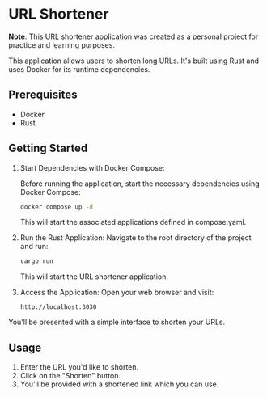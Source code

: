 # URL Shortener

**Note**: This URL shortener application was created as a personal project for
practice and learning purposes.

This application allows users to shorten long URLs. It's built using Rust and uses
Docker for its runtime dependencies.

## Prerequisites

- Docker
- Rust

## Getting Started

1. Start Dependencies with Docker Compose:

   Before running the application, start the necessary dependencies using Docker
   Compose:

   ```bash
   docker compose up -d
   ```
   This will start the associated applications defined in compose.yaml.

1. Run the Rust Application:
   Navigate to the root directory of the project and run:
   ```bash
   cargo run
   ```
   This will start the URL shortener application.

1. Access the Application: Open your web browser and visit:
   ```
   http://localhost:3030
   ```

You'll be presented with a simple interface to shorten your URLs.

## Usage

1. Enter the URL you'd like to shorten.
1. Click on the "Shorten" button.
1. You'll be provided with a shortened link which you can use.
